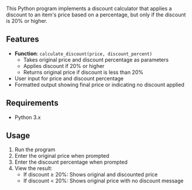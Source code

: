 This Python program implements a discount calculator that applies a discount to an item's price based on a percentage, but only if the discount is 20% or higher.

## Features
- **Function**: `calculate_discount(price, discount_percent)`
  - Takes original price and discount percentage as parameters
  - Applies discount if 20% or higher
  - Returns original price if discount is less than 20%
- User input for price and discount percentage
- Formatted output showing final price or indicating no discount applied

## Requirements
- Python 3.x

## Usage
1. Run the program
2. Enter the original price when prompted
3. Enter the discount percentage when prompted
4. View the result:
   - If discount ≥ 20%: Shows original and discounted price
   - If discount < 20%: Shows original price with no discount message
